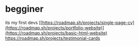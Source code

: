 # begginer

its my first devs
[[https://roadmap.sh/projects/single-page-cv](https://roadmap.sh/projects/portfolio-website)](https://roadmap.sh/projects/basic-html-website)
https://roadmap.sh/projects/testimonial-cards
